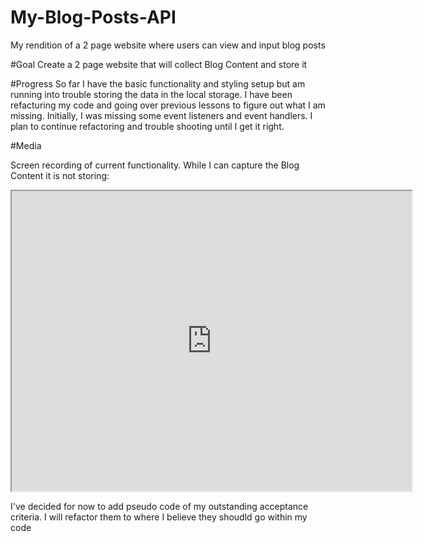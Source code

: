 # My-Blog-Posts-API
My rendition of a 2 page website where users can view and input blog posts 

#Goal 
Create a 2 page website that will collect Blog Content and store it

#Progress
So far I have the basic functionality and styling setup but am running into trouble storing the data in the local storage. I have been refacturing my code and going over previous lessons to figure out what I am missing. Initially, I was missing some event listeners and event handlers. I plan to continue refactoring and trouble shooting until I get it right. 

#Media

Screen recording of current functionality. While I can capture the Blog Content it is not storing:

<iframe src="https://drive.google.com/file/d/145AeP7pML0eOTfL5vKspu1ZoWaMJ5WGn/preview" width="640" height="480"></iframe>

I've decided for now to add pseudo code of my outstanding acceptance criteria. I will refactor them to where I believe they shoudld go within my code
